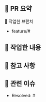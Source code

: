 ## 🌴 PR 요약

🌱 작업한 브랜치
- feature/#

## 🌱 작업한 내용


## 📌 참고 사항
<!-- 참고할 사항이 있다면 적어주세요. -->

## 📮 관련 이슈
- Resolved: #
